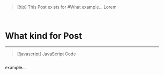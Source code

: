 > [!tip] This Post exists for #What 
> example... Lorem

<br/>

# What kind for Post

- - - 
> [!javascript] JavaScript Code
```

```

example...